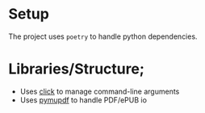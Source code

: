 # Setup

The project uses `poetry` to handle python dependencies.


# Libraries/Structure;

- Uses [click](https://click.palletsprojects.com/) to manage command-line arguments
- Uses [pymupdf](https://pymupdf.readthedocs.io/) to handle PDF/ePUB io